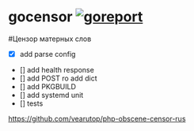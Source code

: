 # gocensor [![goreport](https://goreportcard.com/badge/github.com/d2one/gocensor)](https://goreportcard.com/report/github.com/d2one/gocensor) 

#Цензор матерных слов
- [x] add parse config
- [] add health response
- [] add POST ro add dict
- [] add PKGBUILD
- [] add systemd unit
- [] tests

https://github.com/vearutop/php-obscene-censor-rus